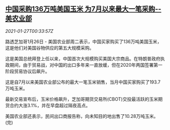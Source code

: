 <!--1611708924000-->
[中国采购136万吨美国玉米 为7月以来最大一笔采购--美农业部](https://cn.reuters.com/article/usa-corn-exportschina-0126-tues-idCNKBS29W01N)
------

<div><i>2021-01-27T00:33:57Z</i></div><p>路透芝加哥1月26日 - 美国农业部周二表示，中国买家购买了136万吨美国玉米，这是他们对美国谷物供应的第五大规模采购。</p><p>这是美国总统拜登上任以来，中国首次大规模购买美国大宗商品。在特朗普政府执政期间，由于贸易战，对中国的出口多年来一直放缓，但在2020年两国签署第一阶段贸易协议后飙升。</p><p>这是自7月以来美国农业部公布的最大一笔玉米销售，当月中国买家购买了193.7万吨玉米。</p><p>最新交易宣布后，玉米价格飙升，芝加哥期货交易所(CBOT)交投最活跃的玉米期货合约大涨3.1%，并在早盘超过隔夜高点。</p><p>美国农业部还表示，民间出口商报告称，向未知目的地出售了10.28万吨玉米。(完)</p>
